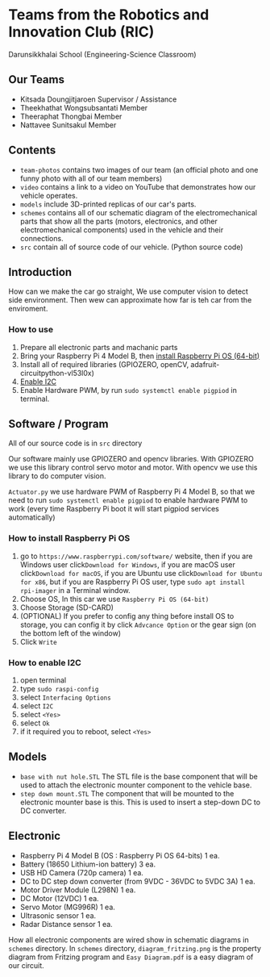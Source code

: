 # Teams from the Robotics and Innovation Club (RIC)
Darunsikkhalai School (Engineering-Science Classroom)

## Our Teams
- Kitsada      Doungjitjaroen  Supervisor / Assistance
- Theekhathat  Wongsubsantati  Member
- Theeraphat   Thongbai        Member
- Nattavee     Sunitsakul      Member

## Contents
- ```team-photos``` contains two images of our team (an official photo and one funny photo with all of our team members)
- ```video``` contains a link to a video on YouTube that demonstrates how our vehicle operates.
- ```models``` include 3D-printed replicas of our car's parts.
- ```schemes``` contains all of our schematic diagram of the electromechanical parts that show all the parts (motors, electronics, and other electromechanical components) used in the vehicle and their connections.
- ```src``` contain all of source code of our vehicle. (Python source code)

## Introduction 
How can we make the car go straight, We use computer vision to detect side environment. Then wew can approximate how far is teh car from the enviroment.   

### How to use
1. Prepare all electronic parts and machanic parts
2. Bring your Raspberry Pi 4 Model B, then [install Raspberry Pi OS (64-bit)](https://github.com/robotics-and-innovation-club/WRO2022-Future-Engineer#how-to-install-raspberry-pi-os)
3. Install all of required libraries (GPIOZERO, openCV, adafruit-circuitpython-vl53l0x)
4. [Enable I2C](https://github.com/robotics-and-innovation-club/WRO2022-Future-Engineer/blob/main/README.md#how-to-enable-i2c)
5. Enable Hardware PWM, by run ```sudo systemctl enable pigpiod``` in terminal.


## Software / Program
All of our source code is in ```src``` directory

Our software mainly use GPIOZERO and opencv libraries. With GPIOZERO we use this library control servo motor and motor. With opencv we use this library to do computer vision.

```Actuator.py``` we use hardware PWM of Raspberry Pi 4 Model B, so that we need to run ```sudo systemctl enable pigpiod``` to enable hardware PWM to work (every time Raspberry Pi boot it will start pigpiod services automatically)

### How to install Raspberry Pi OS
1. go to ```https://www.raspberrypi.com/software/``` website, then if you are Windows user click```Download for Windows```, if you are macOS user click```Download for macOS```, if you are Ubuntu use click```Download for Ubuntu for x86```, but if you are Raspberry Pi OS user, type ```sudo apt install rpi-imager``` in a Terminal window.
2. Choose OS, In this car we use ```Raspberry Pi OS (64-bit)```
3. Choose Storage (SD-CARD)
4. (OPTIONAL) If you prefer to config any thing before install OS to storage, you can config it by click ```Advcance Option``` or the gear sign (on the bottom left of the window)
5. Click ```Write```

### How to enable I2C
1. open terminal
2. type ```sudo raspi-config```
3. select ```Interfacing Options```
4. select ```I2C```
5. select ```<Yes>```
6. select ```Ok```
7. if it required you to reboot, select ```<Yes>```


## Models
- ```base with nut hole.STL``` The STL file is the base component that will be used to attach the electronic mounter component to the vehicle base.
- ```step down mount.STL``` The component that will be mounted to the electronic mounter base is this. This is used to insert a step-down DC to DC converter.

## Electronic
- Raspberry Pi 4 Model B (OS : Raspberry Pi OS 64-bits) 1 ea. 
- Battery (18650 Lithium-ion battery) 3 ea.
- USB HD Camera (720p camera) 1 ea.
- DC to DC step down converter (from 9VDC - 36VDC to 5VDC 3A) 1 ea.
- Motor Driver Module (L298N) 1 ea.
- DC Motor (12VDC) 1 ea.
- Servo Motor (MG996R) 1 ea.
- Ultrasonic sensor 1 ea.
- Radar Distance sensor 1 ea.

How all electronic components are wired show in schematic diagrams in ```schemes``` directory.
In ```schemes``` directory, ```diagram_fritzing.png``` is the property diagram from Fritzing program and ```Easy Diagram.pdf``` is a easy diagram of our circuit.
